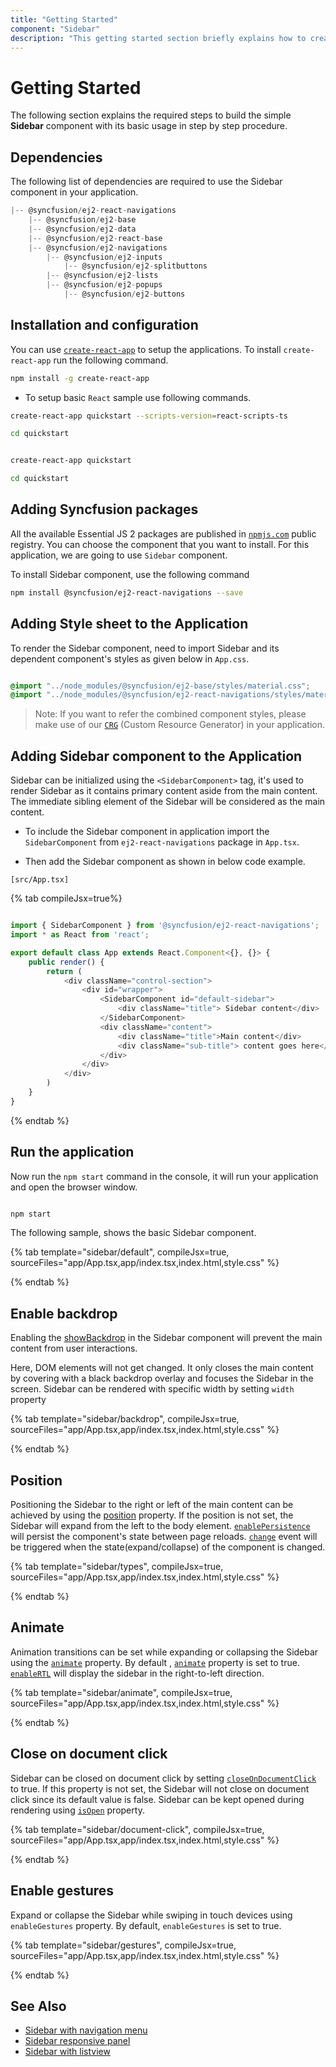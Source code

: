 ```yaml
---
title: "Getting Started"
component: "Sidebar"
description: "This getting started section briefly explains how to create a sidebar component in application."
---
```


# Getting Started

The following section explains the required steps to build the simple **Sidebar** component with its basic usage in step by step procedure.

## Dependencies

The following list of dependencies are required to use the Sidebar component in your application.

```javascript
|-- @syncfusion/ej2-react-navigations
    |-- @syncfusion/ej2-base
    |-- @syncfusion/ej2-data
    |-- @syncfusion/ej2-react-base
    |-- @syncfusion/ej2-navigations
        |-- @syncfusion/ej2-inputs
            |-- @syncfusion/ej2-splitbuttons
        |-- @syncfusion/ej2-lists
        |-- @syncfusion/ej2-popups
            |-- @syncfusion/ej2-buttons
```

## Installation and configuration

You can use [`create-react-app`](https://github.com/facebook/create-react-app) to setup the applications.
To install `create-react-app` run the following command.

```sh
npm install -g create-react-app
```

* To setup basic `React` sample use following commands.

<div class='tsx'>

```sh
create-react-app quickstart --scripts-version=react-scripts-ts

cd quickstart

```

</div>

<div class='jsx'>

```sh

create-react-app quickstart

cd quickstart

```

</div>

## Adding Syncfusion packages

All the available Essential JS 2 packages are published in [`npmjs.com`](https://www.npmjs.com/~syncfusionorg) public registry.
You can choose the component that you want to install. For this application, we are going to use `Sidebar` component.

To install Sidebar component, use the following command

```bash
npm install @syncfusion/ej2-react-navigations --save
```

## Adding Style sheet to the Application

To render the Sidebar component, need to import Sidebar and its dependent component's styles as given below in `App.css`.

```css

@import "../node_modules/@syncfusion/ej2-base/styles/material.css";
@import "../node_modules/@syncfusion/ej2-react-navigations/styles/material.css";

```

>Note: If you want to refer the combined component styles, please make use of our [`CRG`](https://crg.syncfusion.com/) (Custom Resource Generator) in your application.

## Adding Sidebar component to the Application

Sidebar can be initialized using the `<SidebarComponent>` tag, it's used to render Sidebar as
it contains primary content aside from the main content. The immediate sibling element of the Sidebar will be considered as the main content.

* To include the Sidebar component in application import the `SidebarComponent` from `ej2-react-navigations` package in `App.tsx`.

* Then add the Sidebar component as shown in below code example.

`[src/App.tsx]`

{% tab compileJsx=true%}

```typescript

import { SidebarComponent } from '@syncfusion/ej2-react-navigations';
import * as React from 'react';

export default class App extends React.Component<{}, {}> {
    public render() {
        return (
            <div className="control-section">
                <div id="wrapper">
                    <SidebarComponent id="default-sidebar">
                        <div className="title"> Sidebar content</div>
                    </SidebarComponent>
                    <div className="content">
                        <div className="title">Main content</div>
                        <div className="sub-title"> content goes here</div>
                    </div>
                </div>
            </div>
        )
    }
}

```

{% endtab %}

## Run the application

Now run the `npm start` command in the console, it will run your application and open the browser window.

```cmd

npm start

```

The following sample, shows the basic Sidebar component.

{% tab template="sidebar/default", compileJsx=true, sourceFiles="app/App.tsx,app/index.tsx,index.html,style.css" %}

{% endtab %}

## Enable backdrop

Enabling the [showBackdrop](../api/sidebar#showbackdrop) in the Sidebar component will prevent the main content from user interactions.

Here, DOM elements will not get changed. It only closes the main content by covering with a black backdrop overlay and focuses the Sidebar in the screen. Sidebar can be rendered with specific width by setting `width` property

{% tab template="sidebar/backdrop", compileJsx=true, sourceFiles="app/App.tsx,app/index.tsx,index.html,style.css" %}

{% endtab %}

## Position

Positioning the Sidebar to the right or left of the main content can be achieved by using the [position](../api/sidebar#position) property. If the position is not set, the Sidebar will expand from the left to the body element. [`enablePersistence`](../api/sidebar#enablepersistence) will persist the component's state between page reloads. [`change`](../api/sidebar#change) event will be triggered when the state(expand/collapse) of the component is changed.

{% tab template="sidebar/types", compileJsx=true, sourceFiles="app/App.tsx,app/index.tsx,index.html,style.css" %}

{% endtab %}

## Animate

Animation transitions can be set while expanding or collapsing the Sidebar using the [`animate`](../api/sidebar#animate) property. By default , [`animate`](../api/sidebar#animate) property is set to true. [`enableRTL`](../api/sidebar#enablertl) will display the sidebar in the right-to-left direction.

{% tab template="sidebar/animate", compileJsx=true, sourceFiles="app/App.tsx,app/index.tsx,index.html,style.css" %}

{% endtab %}

## Close on document click

Sidebar can be closed on document click by setting [`closeOnDocumentClick`](../api/sidebar#closeondocumentclick) to true. If this property is not set, the Sidebar will not close on document click since its default value is false. Sidebar can be kept opened during rendering using [`isOpen`](../api/sidebar#isopen) property.

{% tab template="sidebar/document-click", compileJsx=true, sourceFiles="app/App.tsx,app/index.tsx,index.html,style.css" %}

{% endtab %}

## Enable gestures

Expand or collapse the Sidebar while swiping in touch devices using `enableGestures` property. By default, `enableGestures` is set to true.

{% tab template="sidebar/gestures", compileJsx=true, sourceFiles="app/App.tsx,app/index.tsx,index.html,style.css" %}

{% endtab %}

## See Also

* [Sidebar with navigation menu](https://ej2.syncfusion.com/react/demos/#/material/sidebar/sidebar-menu)
* [Sidebar responsive panel](https://ej2.syncfusion.com/react/demos/#/material/sidebar/responsive-panel)
* [Sidebar with listview](./how-to/sidebar-with-listview)

